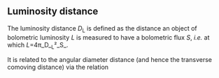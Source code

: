 ## Luminosity distance

The luminosity distance _D_<sub>L</sub> is defined as the distance an object of bolometric luminosity _L_ is measured to have a bolometric flux _S_, _i.e._ at which _L_=4π_D_<sub>L</sub>²_S_.

It is related to the angular diameter distance (and hence the transverse comoving distance) via the relation
